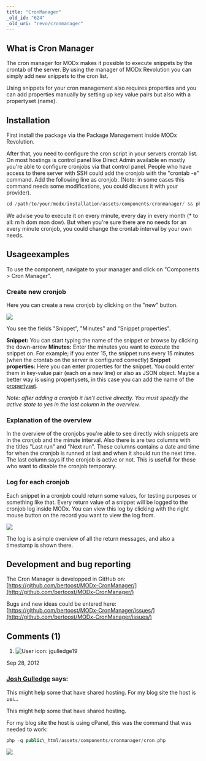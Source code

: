 ```yaml
---
title: "CronManager"
_old_id: "624"
_old_uri: "revo/cronmanager"
---
```


## What is Cron Manager

The cron manager for MODx makes it possible to execute snippets by the crontab of the server. By using the manager of MODx Revolution you can simply add new snippets to the cron list.

Using snippets for your cron management also requires properties and you can add properties manually by setting up key value pairs but also with a propertyset (name).

## Installation

First install the package via the Package Management inside MODx Revolution.

After that, you need to configure the cron script in your servers crontab list. On most hostings is control panel like Direct Admin available en mostly you're able to configure cronjobs via that control panel. People who have access to there server with SSH could add the cronjob with the "crontab -e" command. Add the following line as cronjob. (Note: in some cases this command needs some modifications, you could discuss it with your provider).

``` php
cd /path/to/your/modx/installation/assets/components/cronmanager/ && php cron.php
```

We advise you to execute it on every minute, every day in every month (\* to all: m h dom mon dow). But when you're sure there are no needs for an every minute cronjob, you could change the crontab interval by your own needs.

## Usageexamples

To use the component, navigate to your manager and click on "Components > Cron Manager".

### Create new cronjob

Here you can create a new cronjob by clicking on the "new" button.

[![](/download/thumbnails/35095318/create-new-cronjob.JPG)](/download/attachments/35095318/create-new-cronjob.JPG)

You see the fields "Snippet", "Minutes" and "Snippet properties".

**Snippet:** You can start typing the name of the snippet or browse by clicking the down-arrow
**Minutes:** Enter the minutes you want to execute the snippet on. For example; if you enter 15, the snippet runs every 15 minutes (when the crontab on the server is configured correctly)
**Snippet properties:** Here you can enter properties for the snippet. You could enter them in key-value pair (each on a new line) or also as JSON object. Maybe a better way is using propertysets, in this case you can add the name of the [propertyset](making-sites-with-modx/customizing-content/properties-and-property-sets "Properties and Property Sets").

_Note: after adding a cronjob it isn't active directly. You must specify the active state to yes in the last column in the overview._

### Explanation of the overview

In the overview of the cronjobs you're able to see directly wich snippets are in the cronjob and the minute interval. Also there is are two columns with the titles "Last run" and "Next run". These columns contains a date and time for when the cronjob is runned at last and when it should run the next time. The last column says if the cronjob is active or not. This is usefull for those who want to disable the cronjob temporary.

### Log for each cronjob

Each snippet in a cronjob could return some values, for testing purposes or something like that. Every return value of a snippet will be logged to the cronjob log inside MODx. You can view this log by clicking with the right mouse button on the record you want to view the log from.

![](/download/attachments/35095318/viewlog-action.JPG?version=1&modificationDate=1307298900000)

The log is a simple overview of all the return messages, and also a timestamp is shown there.

## Development and bug reporting

The Cron Manager is developped in GitHub on: [https://github.com/bertoost/MODx-CronManager/](http://github.com/bertoost/MODx-CronManager/)

Bugs and new ideas could be entered here: [https://github.com/bertoost/MODx-CronManager/issues/](http://github.com/bertoost/MODx-CronManager/issues/)

## Comments (1)

1. ![User icon: jgulledge19](/s/1911/69/_/images/icons/profilepics/anonymous.png "jgulledge19")
  
  Sep 28, 2012
  
### [Josh Gulledge](/display/~jgulledge19) says:
  
  This might help some that have shared hosting. For my blog site the host is usi...
  
  This might help some that have shared hosting.
  
  For my blog site the host is using cPanel, this was the command that was needed to work:

``` php
php -q public\_html/assets/components/cronmanager/cron.php
```

  ![](/download/attachments/35095318/cron-setup.png?version=1&modificationDate=1348836956000)
